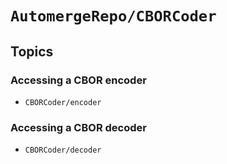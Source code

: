 # ``AutomergeRepo/CBORCoder``

## Topics

### Accessing a CBOR encoder

- ``CBORCoder/encoder``

### Accessing a CBOR decoder

- ``CBORCoder/decoder``
